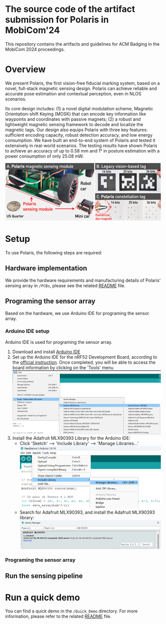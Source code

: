 # The source code of the artifact submission for Polaris in MobiCom'24

This repository contains the artifacts and guidelines for ACM Badging in the MobiCom 2024 proceedings.

# Overview
We present Polaris, the first vision-free fiducial marking system, based on a novel, full-stack magnetic sensing design. 
Polaris can achieve reliable and accurate pose estimation and contextual perception, even in NLOS scenarios. 

Its core design includes: (1) a novel digital modulation scheme, Magnetic Orientation-shift Keying (MOSK) that can encode key information like waypoints and coordinates with passive magnets; (2) a robust and lightweight magnetic sensing framework to decode and localize the magnetic tags. 
Our design also equips Polaris with three key features: sufficient encoding capacity, robust detection accuracy, and low energy consumption. 
We have built an end-to-end system of Polaris and tested it extensively in real-world scenarios. The testing results have shown Polaris to achieve an accuracy of up to 0.58 mm and 1&deg; in posture estimation with a power consumption of only 25.08 mW.

![plot](./Imgs/illustration.png)


# Setup
To use Polaris, the following steps are required:

## Hardware implementation
We provide the hardware requirements and manufacturing details of Polaris' sensing array in `/PCBs`, please see the related [README](./PCBs/README.md) file.

## Programing the sensor array
Based on the hardware, we use Arduino IDE for programing the sensor array.

### Arduino IDE setup
Arduino IDE is used for programing the sensor array.
1. Download and install [Arduino IDE](https://www.arduino.cc/en/software)
2. Set up the Arduino IDE for the nRF52 Development Board, according to the [official instruction](https://learn.adafruit.com/bluefruit-nrf52-feather-learning-guide/arduino-bsp-setup).
Once completed, you will be able to access the board information by clicking on the 'Tools' menu
  ![plot](./Imgs/nRF52_arduino_configuration.png)
3. Install the Adafruit MLX90393 Library for the Arduino IDE:
    - Click 'Sketch' --> 'Include Library' --> 'Manage Libraries...'
    ![plot](./Imgs/sensor_arduino_library.png)
    - Search for Adafruit MLX90393, and install the Adafruit MLX90393 library:
    ![plot](./Imgs/install_MLX90393_library.png)


### Programing the sensor array


## Run the sensing pipeline


# Run a quick demo
You can find a quick demo in the `/Quick_Demo` directory. For more information, please refer to the related [README](./Quick_Demo/README.md) file.